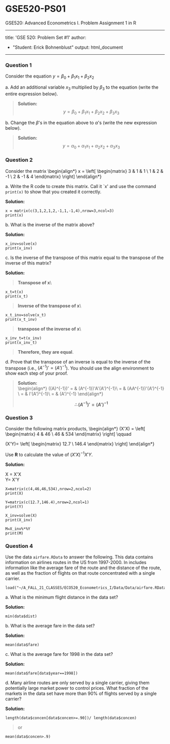 # GSE520-PS01
GSE520: Advanced Econometrics I.  Problem Assignment 1 in R

---
title: 'GSE 520: Problem Set #1'
author: 
  - "Student: Erick Bohnenblust"
output: html_document
---

### Question 1

Consider the equation $y = \beta_0 + \beta_1 x_1 + \beta_2 x_2$ 

a. Add an additional variable $x_3$ multiplied by $\beta_3$ to the equation (write the entire expression below).

>**Solution:**  
>$$y = \beta_0 + \beta_1 x_1 + \beta_2 x_2 + \beta_3 x_3$$

b. Change the $\beta$'s in the equation above to $\alpha$'s (write the new expression below).

>**Solution:**  
>$$y = \alpha_0 + \alpha_1 x_1 + \alpha_2 x_2 + \alpha_3 x_3$$

### Question 2

Consider the matrix
\begin{align*} x = \left[
  \begin{matrix}
  3 & 1 & 1 \\
  1 & 2 & -1 \\
  2 & -1 & 4
  \end{matrix} \right]
\end{align*}

a. Write the R code to create this matrix.  Call it `x' and use the command ``print(x)`` to show that you created it correctly.  

**Solution:**  
```{R}
x = matrix(c(3,1,2,1,2,-1,1,-1,4),nrow=3,ncol=3)
print(x)
```

b. What is the inverse of the matrix above?  

**Solution:**  
```{R}
x_inv=solve(x)
print(x_inv)
```

c. Is the inverse of the transpose of this matrix equal to the transpose of the inverse of this matrix?

**Solution:**  

>**Transpose of x**\
```{R}
x_t=t(x)
print(x_t)
```  
>**Inverse of the transpose of x**\  
```{R}
x_t_inv=solve(x_t)
print(x_t_inv)
```  
>**transpose of the inverse of x**\  
```{R}
x_inv_t=t(x_inv)
print(x_inv_t)
```  
>**Therefore, they are equal**.  

d. Prove that the transpose of an inverse is equal to the inverse of the transpose (i.e., $(A^{-1})' = (A')^{-1}$).  You should use the align environment to show each step of your proof.  

>**Solution:**  
>\begin{align*}
>((A)^{-1})' = & (A^{-1})'A'(A')^{-1}\\
>= & (AA^{-1})'(A')^{-1} \\
>= & I'(A')^{-1}\\
>= & (A')^{-1}
>\end{align*}
>
>**$$\therefore (A^{-1})'= (A')^{-1}$$**

### Question 3

Consider the following matrix products,
\begin{align*}
(X'X) = \left[
\begin{matrix}
4 & 46 \\
46 & 534
\end{matrix} \right]
\qquad 

(X'Y)= \left[
\begin{matrix}
12.7 \\
146.4
\end{matrix} \right] 
\end{align*}

Use **R** to calculate the value of $(X'X)^{-1}X'Y$.

**Solution:**  

X = X'X\
Y= X'Y

```{R}
X=matrix(c(4,46,46,534),nrow=2,ncol=2)
print(X)
```

```{R}
Y=matrix(c(12.7,146.4),nrow=2,ncol=1)
print(Y)
```

```{R}
X_inv=solve(X)
print(X_inv)
```

```{R}
M=X_inv%*%Y
print(M)
```

### Question 4

Use the data ``airfare.RData`` to answer the following.  This data contains information on airlines routes in the US from 1997-2000.  In includes information like the average fare of the route and the distance of the route, as well as the fraction of flights on that route concentrated with a single carrier.

```{R}
load("~/A_FALL_21_CLASSES/ECO520_Econometrics_I/Data/Data/airfare.RData")
```

a. What is the minimum flight distance in the data set?

**Solution:** 

```{R}
min(data$dist)
```

b. What is the average fare in the data set?

**Solution:** 

```{R}
mean(data$fare)
```

c. What is the average fare for 1998 in the data set?

**Solution:** 
```{R}
mean(data$fare[data$year==1998])
```
d. Many airline routes are only served by a single carrier, giving them potentially large market power to control prices.  What fraction of the markets in the data set have more than 90% of flights served by a single carrier?

**Solution:** 
```{R}
length(data$concen[data$concen>=.90])/ length(data$concen)
```
>or

```{R}
mean(data$concen>.9)
```
